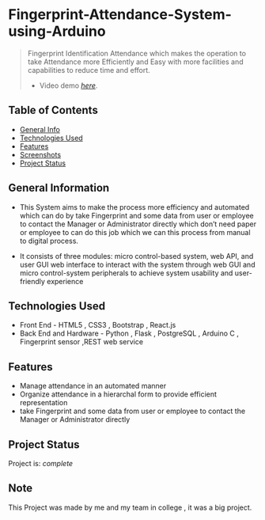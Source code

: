 
# Fingerprint-Attendance-System-using-Arduino
> Fingerprint Identification Attendance which makes the operation to take Attendance more Efficiently and Easy with more facilities and capabilities to   reduce time and effort.
>- Video demo [_here_](https://drive.google.com/file/d/1Wbvw0TtGEdZgbxn5oISodfuctqltmfi1/view?usp=share_link).

## Table of Contents
* [General Info](#general-information)
* [Technologies Used](#technologies-used)
* [Features](#features)
* [Screenshots](#screenshots)
* [Project Status](#project-status)



## General Information
- This System aims to make the process more efficiency and automated which can do by take Fingerprint and some data from user or employee to contact the   Manager or Administrator directly which don’t need paper or employee to can do this job which we can this process from manual to digital process.

- It consists of three modules: micro control-based system, web API, and user GUI web interface to interact with the system through web GUI and micro     control-system peripherals to achieve system usability and user-friendly experience

## Technologies Used
- Front End - HTML5 , CSS3 , Bootstrap , React.js
- Back End and Hardware - Python , Flask , PostgreSQL , Arduino C , Fingerprint sensor ,REST web service
 

## Features
- Manage attendance in an automated manner
- Organize attendance in a hierarchal form to provide efficient representation
- take Fingerprint and some data from user or employee to contact the Manager or Administrator directly


## Project Status
Project is: _complete_ 






## Note
 
 This Project was made by me and my team in college ,
 it was a big project.

